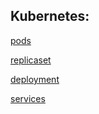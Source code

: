 

## Kubernetes:

[pods](pod-example-page.md)

[replicaset](pod-example-page.md)

[deployment]()

[services](pod-example-page.md)



